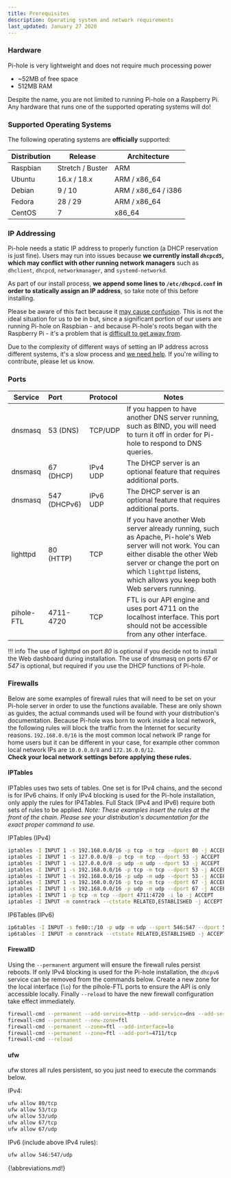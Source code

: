 ```yaml
---
title: Prerequisites
description: Operating system and network requirements
last_updated: January 27 2020
---
```


### Hardware

Pi-hole is very lightweight and does not require much processing power

- ~52MB of free space
- 512MB RAM

Despite the name, you are not limited to running Pi-hole on a Raspberry Pi.
Any hardware that runs one of the supported operating systems will do!

### Supported Operating Systems

The following operating systems are **officially** supported:

| Distribution | Release          | Architecture        |
| ------------ | ---------------- | ------------------- |
| Raspbian     | Stretch / Buster | ARM        |
| Ubuntu       | 16.x / 18.x      | ARM / x86_64        |
| Debian       | 9 / 10           | ARM / x86_64 / i386 |
| Fedora       | 28 / 29          | ARM / x86_64        |
| CentOS       | 7                | x86_64              |

### IP Addressing

Pi-hole needs a static IP address to properly function (a DHCP reservation is just fine). Users may run into issues because **we currently install `dhcpcd5`, which may conflict with other running network managers** such as `dhclient`, `dhcpcd`, `networkmanager`, and `systemd-networkd`.

As part of our install process, **we append some lines to `/etc/dhcpcd.conf` in order to statically assign an IP address**, so take note of this before installing.

Please be aware of this fact because it [may cause confusion](https://github.com/pi-hole/pi-hole/issues/1713#issue-260746084). This is not the ideal situation for us to be in but, since a significant portion of our users are running Pi-hole on Raspbian - and because Pi-hole's roots began with the Raspberry Pi - it's a problem that is [difficult to get away from](https://github.com/pi-hole/pi-hole/issues/1713#issuecomment-332317532).

Due to the complexity of different ways of setting an IP address across different systems, it's a slow process and [we need help](https://github.com/pi-hole/pi-hole/issues/629). If you're willing to contribute, please let us know.

### Ports

| Service             | Port         | Protocol | Notes               |
| --------------------|:-------------|:---------| --------------------|
| dnsmasq             | 53  (DNS)    | TCP/UDP  | If you happen to have another DNS server running, such as BIND, you will need to turn it off in order for Pi-hole to respond to DNS queries. |
| dnsmasq             | 67  (DHCP)   | IPv4 UDP | The DHCP server is an optional feature that requires additional ports. |
| dnsmasq             | 547 (DHCPv6) | IPv6 UDP | The DHCP server is an optional feature that requires additional ports. |
| lighttpd            | 80  (HTTP)   | TCP      | If you have another Web server already running, such as Apache, Pi-hole's Web server will not work. You can either disable the other Web server or change the port on which `lighttpd` listens, which allows you keep both Web servers running. |
| pihole-FTL          | 4711-4720    | TCP      | FTL is our API engine and uses port 4711 on the localhost interface. This port should not be accessible from any other interface.|

!!! info
    The use of lighttpd on port _80_ is optional if you decide not to install the Web dashboard during installation.
    The use of dnsmasq on ports _67_ or _547_ is optional, but required if you use the DHCP functions of Pi-hole.

### Firewalls

Below are some examples of firewall rules that will need to be set on your Pi-hole server in order to use the functions available. These are only shown as guides, the actual commands used will be found with your distribution's documentation.
Because Pi-hole was born to work inside a local network, the following rules will block the traffic from the Internet for security reasons. `192.168.0.0/16` is the most common local network IP range for home users but it can be different in your case, for example other common local network IPs are `10.0.0.0/8` and `172.16.0.0/12`.  
**Check your local network settings before applying these rules.**

#### IPTables

IPTables uses two sets of tables. One set is for IPv4 chains, and the second is for IPv6 chains. If only IPv4 blocking is used for the Pi-hole installation, only apply the rules for IP4Tables. Full Stack (IPv4 and IPv6) require both sets of rules to be applied. *Note: These examples insert the rules at the front of the chain. Please see your distribution's documentation for the exact proper command to use.*

IPTables (IPv4)

```bash
iptables -I INPUT 1 -s 192.168.0.0/16 -p tcp -m tcp --dport 80 -j ACCEPT
iptables -I INPUT 1 -s 127.0.0.0/8 -p tcp -m tcp --dport 53 -j ACCEPT
iptables -I INPUT 1 -s 127.0.0.0/8 -p udp -m udp --dport 53 -j ACCEPT
iptables -I INPUT 1 -s 192.168.0.0/16 -p tcp -m tcp --dport 53 -j ACCEPT
iptables -I INPUT 1 -s 192.168.0.0/16 -p udp -m udp --dport 53 -j ACCEPT
iptables -I INPUT 1 -s 192.168.0.0/16 -p tcp -m tcp --dport 67 -j ACCEPT
iptables -I INPUT 1 -s 192.168.0.0/16 -p udp -m udp --dport 67 -j ACCEPT
iptables -I INPUT 1 -p tcp -m tcp --dport 4711:4720 -i lo -j ACCEPT
iptables -I INPUT -m conntrack --ctstate RELATED,ESTABLISHED -j ACCEPT
```

IP6Tables (IPv6)

```bash
ip6tables -I INPUT -s fe80::/10 -p udp -m udp --sport 546:547 --dport 546:547 -j ACCEPT
ip6tables -I INPUT -m conntrack --ctstate RELATED,ESTABLISHED -j ACCEPT
```

#### FirewallD

Using the `--permanent` argument will ensure the firewall rules persist reboots. If only IPv4 blocking is used for the Pi-hole installation, the `dhcpv6` service can be removed from the commands below. Create a new zone for the local interface (`lo`) for the pihole-FTL ports to ensure the API is only accessible locally. Finally `--reload` to have the new firewall configuration take effect immediately.

```bash
firewall-cmd --permanent --add-service=http --add-service=dns --add-service=dhcp --add-service=dhcpv6
firewall-cmd --permanent --new-zone=ftl
firewall-cmd --permanent --zone=ftl --add-interface=lo
firewall-cmd --permanent --zone=ftl --add-port=4711/tcp
firewall-cmd --reload
```

#### ufw

ufw stores all rules persistent, so you just need to execute the commands below.

IPv4:

```bash
ufw allow 80/tcp
ufw allow 53/tcp
ufw allow 53/udp
ufw allow 67/tcp
ufw allow 67/udp
```

IPv6 (include above IPv4 rules):

```bash
ufw allow 546:547/udp
```

{!abbreviations.md!}
